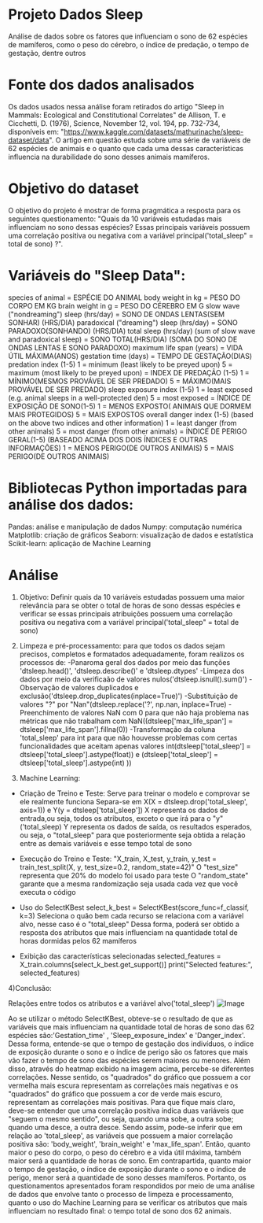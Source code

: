 # Projeto Dados Sleep
Análise de dados sobre os fatores que influenciam o sono de 62 espécies de mamíferos, como o peso do cérebro, o índice de predação, o tempo de gestação, dentre outros

# Fonte dos dados analisados

 Os dados usados nessa análise foram retirados do artigo "Sleep in Mammals: Ecological and Constitutional Correlates" de Allison, T. e Cicchetti, D. (1976), Science, November 12, vol. 194, pp. 732-734, disponíveis em: "https://www.kaggle.com/datasets/mathurinache/sleep-dataset/data". 
 O artigo em questão estuda sobre uma série de variáveis de 62 espécies de animais e o quanto que cada uma dessas características influencia na durabilidade do sono desses animais mamíferos.

# Objetivo do dataset

 O objetivo do projeto é mostrar de forma pragmática a resposta para os seguintes questionamento: "Quais da 10 variáveis estudadas mais influenciam no sono dessas espécies? Essas principais variáveis possuem uma correlação positiva ou negativa com a variável principal('total_sleep" = total de sono) ?".


# Variáveis do "Sleep Data":

species of animal = ESPÉCIE DO ANIMAL
body weight in kg = PESO DO CORPO EM KG
brain weight in g = PESO DO CÉREBRO EM G
slow wave ("nondreaming") sleep (hrs/day) = SONO DE ONDAS LENTAS(SEM SONHAR) (HRS/DIA)
paradoxical ("dreaming") sleep (hrs/day) = SONO PARADOXO(SONHANDO) (HRS/DIA)
total sleep (hrs/day) (sum of slow wave and paradoxical sleep) = SONO TOTAL(HRS/DIA) (SOMA DO SONO DE ONDAS LENTAS E SONO PARADOXO)
maximum life span (years) = VIDA ÚTIL MÁXIMA(ANOS)
gestation time (days) = TEMPO DE GESTAÇÃO(DIAS)
predation index (1-5) 1 = minimum (least likely to be preyed upon) 5 = maximum (most likely to be preyed upon) = INDEX DE PREDAÇÃO (1-5) 1 = MÍNIMO(MESMOS PROVÁVEL DE SER PREDADO) 5 = MÁXIMO(MAIS PROVÁVEL DE SER PREDADO)
sleep exposure index (1-5) 1 = least exposed (e.g. animal sleeps in a well-protected den) 5 = most exposed = ÍNDICE DE EXPOSIÇÃO DE SONO(1-5) 1 = MENOS EXPOSTO( ANIMAIS QUE DORMEM MAIS PROTEGIDOS) 5 = MAIS EXPOSTOS
overall danger index (1-5) (based on the above two indices and other information) 1 = least danger (from other animals) 5 = most danger (from other animals) = ÍNDICE DE PERIGO GERAL(1-5) (BASEADO ACIMA DOS DOIS ÍNDICES E OUTRAS INFORMAÇÕES) 1 = MENOS PERIGO(DE OUTROS ANIMAIS) 5 = MAIS PERIGO(DE OUTROS ANIMAIS)

 
# Bibliotecas Python importadas para análise dos dados:

Pandas: análise e manipulação de dados
Numpy: computação numérica
Matplotlib: criação de gráficos
Seaborn: visualização de dados e estatística
Scikit-learn: aplicação de Machine Learning


# Análise

1) Objetivo: Definir quais da 10 variáveis estudadas possuem uma maior relevância para se obter o total de horas de sono dessas espécies e verificar se essas  principais atribuições possuem uma correlação positiva ou negativa com a variável principal('total_sleep" = total de sono)

2) Limpeza e pré-processamento: para que todos os dados sejam precisos, completos e formatados adequadamente, foram realizos os processos de:
-Panaroma geral dos dados por meio das funções 'dtsleep.head()', 'dtsleep.describe()' e 'dtsleep.dtypes'
-Limpeza dos dados por meio da verificaão de valores nulos('dtsleep.isnull().sum()')
-Observação de valores duplicados e exclusão('dtsleep.drop_duplicates(inplace=True)')
-Substituição de valores "?" por "Nan"(dtsleep.replace('?', np.nan, inplace=True)
-Preenchimento de valores NaN com 0 para que não haja problema nas métricas que não trabalham com NaN((dtsleep['max_life_span'] = dtsleep['max_life_span'].fillna(0))
-Transformação da coluna 'total_sleep' para int para que não houvesse problemas com certas funcionalidades que aceitam apenas valores int(dtsleep['total_sleep'] = dtsleep['total_sleep'].astype(float)) e (dtsleep['total_sleep'] = dtsleep['total_sleep'].astype(int) ))

3) Machine Learning:
- Criação de Treino e Teste:
Serve para treinar o modelo e comprovar se ele realmente funciona
Separa-se em X(X = dtsleep.drop('total_sleep', axis=1)) e Y(y = dtsleep['total_sleep'])
X representa os dados de entrada,ou seja, todos os atributos, exceto o que irá para o "y"('total_sleep)
Y representa os dados de saída, os resultados esperados, ou seja, o "total_sleep" para que posteriormente seja obtida a relação entre as demais variáveis e esse tempo total de sono

- Execução do Treino e Teste:
"X_train, X_test, y_train, y_test = train_test_split(X, y, test_size=0.2, random_state=42)"
O "test_size" representa que 20% do modelo foi usado para teste
O "random_state" garante que a mesma randomização seja usada cada vez que você executa o código

- Uso do SelectKBest
select_k_best = SelectKBest(score_func=f_classif, k=3)
Seleciona o quão bem cada recurso se relaciona com a variável alvo, nesse caso é o "total_sleep"
Dessa forma, poderá ser obtido a resposta dos atributos que mais influenciam na quantidade total de horas dormidas pelos 62 mamíferos

- Exibição das características selecionadas
selected_features = X_train.columns[select_k_best.get_support()]
print("Selected features:", selected_features)


4)Conclusão:

Relações entre todos os atributos e a variável alvo('total_sleep')
 ![Image](https://github.com/user-attachments/assets/e4c1ee99-8e0b-4d1f-8aad-686c35f8c004)

 Ao se utilizar o método SelectKBest, obteve-se o resultado de que as variáveis que mais influenciam na quantidade total de horas de sono das 62 espécies são:'Gestation_time' , 'Sleep_exposure_index' e 'Danger_index'.
 Dessa forma, entende-se que o tempo de gestação dos indivíduos, o índice de exposição durante o sono e o índice de perigo são os fatores que mais vão fazer o tempo de sono das espécies serem maiores ou menores.
 Além disso, através do heatmap exibido na imagem acima, percebe-se diferentes correlações. Nesse sentido, os "quadrados" do gráfico que possuem a cor vermelha mais escura representam as correlações mais negativas e os "quadrados" do gráfico que possuem a cor de verde mais escuro, representam as correlações mais positivas.
 Para que fique mais claro, deve-se entender que uma correlação positiva indica duas variáveis que "seguem o mesmo sentido", ou seja, quando uma sobe, a outra sobe; quando uma desce, a outra desce.
 Sendo assim, pode-se inferir que em relação ao 'total_sleep', as variáveis que possuem a maior correlação positiva são: 'body_weight', 'brain_weight' e 'max_life_span'. Então, quanto maior o peso do corpo, o peso do cérebro e a vida útil máxima, também maior será a quantidade de horas de sono.
 Em contrapartida, quanto maior o tempo de gestação, o índice de exposição durante o sono e o índice de perigo, menor será a quantidade de sono desses mamíferos.
 Portanto, os questionamentos apresentados foram respondidos por meio de uma análise de dados que envolve tanto o processo de limpeza e processamento, quanto o uso do Machine Learning para se verificar os atributos que mais influenciam no resultado final: o tempo total de sono dos 62 animais.


   

